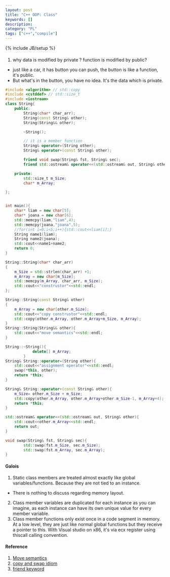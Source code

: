 ```yaml
---
layout: post
title: "C++ OOP: Class"
keywords: []
description: 
category: "PL"
tags: ["c++","compile"]
---
```


{% include JB/setup %}

####
1. why data is modified by private ? function is modified by public?
- just like a car, it has button you can push, the button is like a function,
  it's public.
- But what's in the button, you have no idea. It's the data which is private.

```cpp
#include <algorithm> // std::copy
#include <cstddef> // std::size_t
#include <iostream>
class String{
	public:
		String(char* char_arr);
		String(const String& other);
		String(String&& other);

		~String();

		// it is a member function
		String& operator=(String other);
		String& operator+(const String& other);

		friend void swap(String& fst, String& sec);
		friend std::ostream& operator<<(std::ostream& out, String& other);

	private:
		std::size_t m_Size;
		char* m_Array;

};


int main(){
	char* liam = new char[5];
	char* joana = new char[6];
	std::memcpy(liam,"liam",4);
	std::memcpy(joana,"joana",5);
	//for(int i=0;i<5;i++){std::cout<<liam[i];}
	String name1(liam);
	String name2(joana);
	std::cout<<name1+name2;
	return 0;
}

String::String(char* char_arr)
{
	m_Size = std::strlen(char_arr) +1;
	m_Array = new char[m_Size];
	std::memcpy(m_Array, char_arr, m_Size);
	std::cout<<"construstor"<<std::endl;
};

String::String(const String& other)
{
	m_Array = new char[other.m_Size];
	std::cout<<"copy construstor"<<std::endl;
	std::copy(other.m_Array, other.m_Array+m_Size, m_Array);
}
String::String(String&& other){
	std::cout<<"move semantics"<<std::endl;
}

String::~String(){
			delete[] m_Array;
		}
String& String::operator=(String other){
	std::cout<<"assignment operator"<<std::endl;
	swap(*this, other);
	return *this;
}

String& String::operator+(const String& other){
	m_Size= other.m_Size + m_Size;
	std::copy(other.m_Array, other.m_Array+other.m_Size-1, m_Array+4);
	return *this;
}

std::ostream& operator<<(std::ostream& out, String& other){
	std::cout<<other.m_Array<<std::endl;
	return out;
}

void swap(String& fst, String& sec){
		std::swap(fst.m_Size, sec.m_Size);
		std::swap(fst.m_Array, sec.m_Array);
}

```



#### Galois
1. Static class members are treated almost exactly like global variables/functions. Because they are
   not tied to an instance. 
- There is nothing to discuss regarding memory layout.
2. Class member variables are duplicated for each instance as you can imagine, as each instance can
   have its own unique value for every member variable.
3. Class member functions only exist once in a code segment in memory. At a low level, they are just
   like normal global functions but they receive a pointer to this. With Visual studio on x86, it's
   via ecx register using thiscall calling convention.



#### Reference
1. [Move semantics](https://stackoverflow.com/questions/3106110/what-is-move-semantics#:~:text=Move%20semantics%20is%20about%20transferring,code%20uses%20the%20value%20again.)
2. [copy and swap idiom](https://stackoverflow.com/questions/3279543/what-is-the-copy-and-swap-idiom)
3. [friend keyword](https://www.programiz.com/cpp-programming/friend-function-class)


